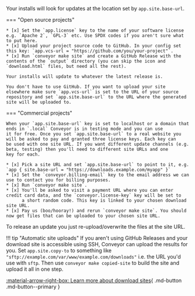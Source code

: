 Your installs will look for updates at the location set by `app.site.base-url`.

=== "Open source projects"

    * [x] Set the `app.license` key to the name of your software license e.g. `Apache 2`, `GPL-3` etc. Use SPDX codes if you aren't sure what to put here.
    * [x] Upload your project source code to GitHub. In your config set this key: `app.vcs-url = "https://github.com/you/your-project"`.
    * [x] Run `conveyor make site` and create a GitHub Release with the contents of the `output` directory (you can skip the icon and `download.html` files, but need all the rest).
    
    Your installs will update to whatever the latest release is.

    You don't have to use GitHub. If you want to upload your site elsewhere make sure `app.vcs-url` is set to the URL of your source 
    repository and set `app.site.base-url` to the URL where the generated site will be uploaded to. 

=== "Commercial projects"

    When your `app.site.base-url` key is set to localhost or a domain that ends in `.local` Conveyor is in testing mode and you can use 
    it for free. Once you set `app.site.base-url` to a real website you will be asked to pay and granted three license keys. Each key can 
    be used with one site URL. If you want different update channels (e.g. beta, testing) then you'll need to different site URLs and one 
    key for each.

    * [x] Pick a site URL and set `app.site.base-url` to point to it, e.g. `app { site.base-url = "https://downloads.example.com/myapp" }`
    * [x] Set the `conveyor.billing-email` key to the email address we can use to contact you for billing purposes. 
    * [x] Run `conveyor make site`.
    * [x] You'll be asked to visit a payment URL where you can enter credit card data, and the `conveyor.license-key` key will be set to
          a short random code. This key is linked to your chosen download site URL.
    * [x] Pay us (boo/hooray!) and rerun `conveyor make site`. You should now get files that can be uploaded to your chosen site URL.

To release an update you just re-upload/overwrite the files at the site URL.

!!! tip "Automatic site uploads"
    If you aren't using GitHub Releases and your download site is accessible using SSH, Conveyor can upload the results for you.
    Set `app.site.copy-to` to something like `"sftp://example.com/var/www/example.com/downloads"` i.e. the URL you'd use with `sftp`.
    Then use `conveyor make copied-site` to build the site and upload it all in one step.

[ :material-arrow-right-box: Learn more about download sites](../../configs/download-pages.md){ .md-button .md-button--primary }
